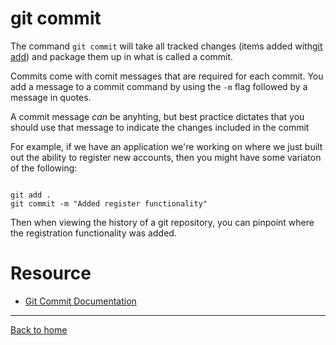# git commit

The command `git commit` will take all tracked changes (items added with[git add](./Add.md)) and package them up in what is called a commit.

Commits come with comit messages that are required for each commit. You add a message to a commit command by using the `-m` flag followed by a message in quotes. 

A commit message _can_ be anyhting, but best practice dictates that you should use that message to indicate the changes included in the commit

For example, if we have an application we're working on where we just built out the ability to register new accounts, then you might have some variaton of the following:

```

git add .
git commit -m "Added register functionality"
```

Then when viewing the history of a git repository, you can pinpoint where the registration functionality was added.

# Resource
- [Git Commit Documentation](https://git-scm.com/docs/git-commit)

---

[Back to home](../README.md)